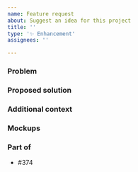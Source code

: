 ```yaml
---
name: Feature request
about: Suggest an idea for this project
title: ''
type: '✨ Enhancement'
assignees: ''

---
```


### Problem
<!-- Please replace me by a clear and concise description of what the problem is. Ex. I'm always frustrated when [...] -->

### Proposed solution
<!-- Please replace me by a clear and concise description of what you want to happen) -->

### Additional context
<!-- Please replace me by any other context or screenshots about the feature request here.) -->

### Mockups

### Part of
- #374 <!-- Please remplace 374 by the most specific parent issue possible -->
